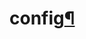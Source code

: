 ---
---
<div class="section" id="module-pulumi_azure.config">
<span id="config"></span><h1>config<a class="headerlink" href="#module-pulumi_azure.config" title="Permalink to this headline">¶</a></h1>
</div>
